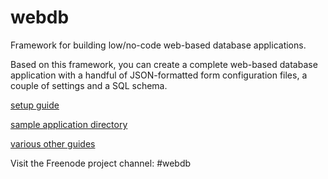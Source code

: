 # webdb

Framework for building low/no-code web-based database applications.

Based on this framework, you can create a complete web-based database application with a handful of JSON-formatted form configuration files, a couple of settings and a SQL schema.

[setup guide](doc/setup)

[sample application directory](doc/apps/test_app/)

[various other guides](doc/)

Visit the Freenode project channel: #webdb

